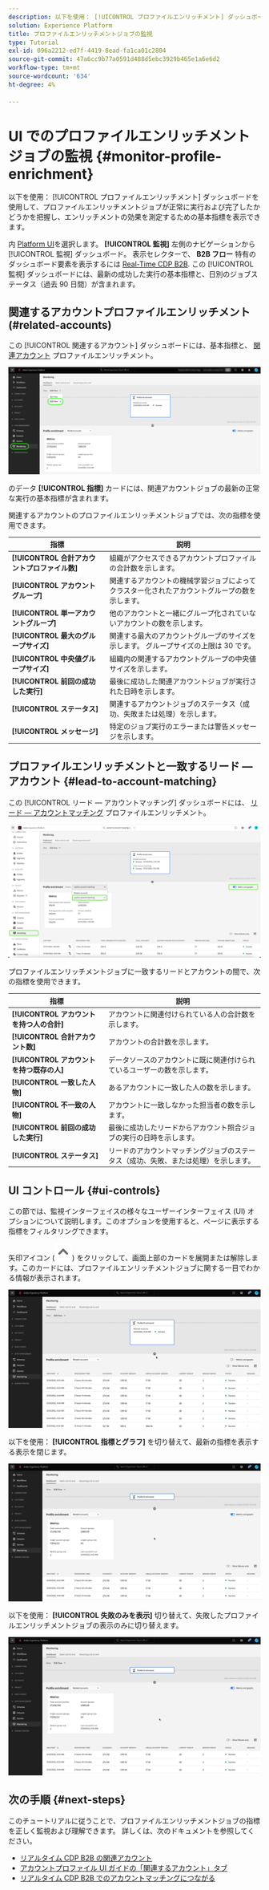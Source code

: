 ```yaml
---
description: 以下を使用： [!UICONTROL プロファイルエンリッチメント] ダッシュボードを使用して、プロファイルエンリッチメントジョブが正常に実行および完了したかどうかを把握し、エンリッチメントの効果を測定するための基本指標を表示できます。
solution: Experience Platform
title: プロファイルエンリッチメントジョブの監視
type: Tutorial
exl-id: 096a2212-ed7f-4419-8ead-fa1ca01c2804
source-git-commit: 47a6cc9b77a0591d488d5ebc3929b465e1a6e6d2
workflow-type: tm+mt
source-wordcount: '634'
ht-degree: 4%

---
```


# UI でのプロファイルエンリッチメントジョブの監視 {#monitor-profile-enrichment}

以下を使用： [!UICONTROL プロファイルエンリッチメント] ダッシュボードを使用して、プロファイルエンリッチメントジョブが正常に実行および完了したかどうかを把握し、エンリッチメントの効果を測定するための基本指標を表示できます。

内 [Platform UI](https://platform.adobe.com)を選択します。 **[!UICONTROL 監視]** 左側のナビゲーションから [!UICONTROL 監視] ダッシュボード。 表示セレクターで、 **B2B フロー** 特有のダッシュボード要素を表示するには [Real-Time CDP B2B](/help/rtcdp/b2b-overview.md).  この [!UICONTROL 監視] ダッシュボードには、最新の成功した実行の基本指標と、日別のジョブステータス（過去 90 日間）が含まれます。

## 関連するアカウントプロファイルエンリッチメント (#related-accounts)

この [!UICONTROL 関連するアカウント] ダッシュボードには、基本指標と、 [関連アカウント](/help/rtcdp/b2b-ai-ml-services/related-accounts.md) プロファイルエンリッチメント。

![Experience PlatformUI のプロファイルエンリッチメントジョブ監視画面にアクセスする方法を視覚的に示します。](/help/dataflows/assets/ui/b2b/monitoring-profile-enrichment-jobs.png)

のデータ **[!UICONTROL 指標]** カードには、関連アカウントジョブの最新の正常な実行の基本指標が含まれます。

関連するアカウントのプロファイルエンリッチメントジョブでは、次の指標を使用できます。

| 指標 | 説明 |
| --------- | ---------- |
| **[!UICONTROL 合計アカウントプロファイル数]** | 組織がアクセスできるアカウントプロファイルの合計数を示します。 |
| **[!UICONTROL アカウントグループ]** | 関連するアカウントの機械学習ジョブによってクラスター化されたアカウントグループの数を示します。 |
| **[!UICONTROL 単一アカウントグループ]** | 他のアカウントと一緒にグループ化されていないアカウントの数を示します。 |
| **[!UICONTROL 最大のグループサイズ]** | 関連する最大のアカウントグループのサイズを示します。 グループサイズの上限は 30 です。 |
| **[!UICONTROL 中央値グループサイズ]** | 組織内の関連するアカウントグループの中央値サイズを示します。 |
| **[!UICONTROL 前回の成功した実行]** | 最後に成功した関連アカウントジョブが実行された日時を示します。 |
| **[!UICONTROL ステータス]** | 関連するアカウントジョブのステータス（成功、失敗または処理）を示します。 |
| **[!UICONTROL メッセージ]** | 特定のジョブ実行のエラーまたは警告メッセージを示します。 |

## プロファイルエンリッチメントと一致するリード — アカウント {#lead-to-account-matching}

この [!UICONTROL リード — アカウントマッチング] ダッシュボードには、 [リード — アカウントマッチング](/help/rtcdp/b2b-ai-ml-services/lead-to-account-matching.md) プロファイルエンリッチメント。

![プロファイルエンリッチメントと一致するリード — アカウント](/help/dataflows/assets/ui/b2b/mpc-lead-to-account-matching.png)

プロファイルエンリッチメントジョブに一致するリードとアカウントの間で、次の指標を使用できます。

| 指標 | 説明 |
| --------- | ---------- |
| **[!UICONTROL アカウントを持つ人の合計]** | アカウントに関連付けられている人の合計数を示します。 |
| **[!UICONTROL 合計アカウント数]** | アカウントの合計数を示します。 |
| **[!UICONTROL アカウントを持つ既存の人]** | データソースのアカウントに既に関連付けられているユーザーの数を示します。 |
| **[!UICONTROL 一致した人物]** | あるアカウントに一致した人の数を示します。 |
| **[!UICONTROL 不一致の人物]** | アカウントに一致しなかった担当者の数を示します。 |
| **[!UICONTROL 前回の成功した実行]** | 最後に成功したリードからアカウント照合ジョブの実行の日時を示します。 |
| **[!UICONTROL ステータス]** | リードのアカウントマッチングジョブのステータス（成功、失敗、または処理）を示します。 |

## UI コントロール {#ui-controls}

この節では、監視インターフェイスの様々なユーザーインターフェイス (UI) オプションについて説明します。このオプションを使用すると、ページに表示する指標をフィルタリングできます。

矢印アイコン (![矢印アイコン](/help/dataflows/assets/ui/monitor-destinations/chevron-up.png)) をクリックして、画面上部のカードを展開または解除します。このカードには、プロファイルエンリッチメントジョブに関する一目でわかる情報が表示されます。

![矢印アイコン UI コントロールを表示する画面記録。](/help/dataflows/assets/ui/b2b/use-arrow-control.gif)

以下を使用： **[!UICONTROL 指標とグラフ]** を切り替えて、最新の指標を表示する表示を閉じます。

![指標とグラフの切り替えを表示する画面の記録。](/help/dataflows/assets/ui/b2b/metrics-and-graphs-toggle.gif)

以下を使用： **[!UICONTROL 失敗のみを表示]** 切り替えて、失敗したプロファイルエンリッチメントジョブの表示のみに切り替えます。

![「エラーのみを表示」切り替えを表示する画面の記録。](/help/dataflows/assets/ui/b2b/show-failures-only.gif)

## 次の手順 {#next-steps}

このチュートリアルに従うことで、プロファイルエンリッチメントジョブの指標を正しく監視および理解できます。 詳しくは、次のドキュメントを参照してください。

* [リアルタイム CDP B2B の関連アカウント](/help/rtcdp/b2b-ai-ml-services/related-accounts.md)
* [アカウントプロファイル UI ガイドの「関連するアカウント」タブ](/help/rtcdp/accounts/account-profile-ui-guide.md)
* [リアルタイム CDP B2B でのアカウントマッチングにつながる](/help/rtcdp/b2b-ai-ml-services/lead-to-account-matching.md)
